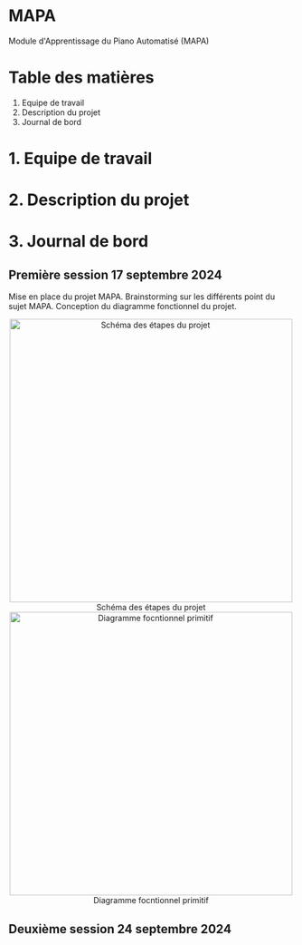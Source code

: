 # MAPA
Module d'Apprentissage du Piano Automatisé (MAPA)

# Table des matières
1. Equipe de travail
2. Description du projet
3. Journal de bord

# 1. Equipe de travail

# 2. Description du projet

# 3. Journal de bord

## Première session 17 septembre 2024

Mise en place du projet MAPA. Brainstorming sur les différents point du sujet MAPA. Conception du diagramme fonctionnel du projet.

<div align="center">
  <img src="https://github.com/user-attachments/assets/c3d9098e-1550-47c4-95c5-e33217d4f7e7" alt="Schéma des étapes du projet" width="500"/>
</div>
<div align="center">
Schéma des étapes du projet
</div>

<div align="center">
  <img src="https://github.com/user-attachments/assets/de302488-39e3-42fb-bcfc-21a35f90154a" alt="Diagramme focntionnel primitif" width="500"/>
</div>
<div align="center">
Diagramme focntionnel primitif
</div>

## Deuxième session 24 septembre 2024
